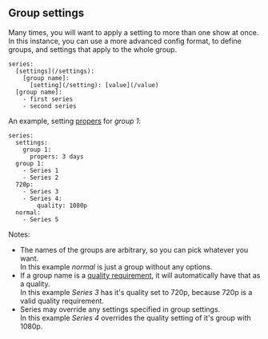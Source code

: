 ## Group settings

Many times, you will want to apply a setting to more than one show at once. In this instance, you can use a more advanced config format, to define groups, and settings that apply to the whole group.

```
series:
  [settings](/settings):
    [group name]:
      [setting](/setting): [value](/value)
  [group name]:
    - first series
    - second series
```

An example, setting [propers](/Plugins/series/propers) for *group 1*:

```
series:
  settings:
    group 1:
      propers: 3 days
  group 1:
    - Series 1
    - Series 2
  720p:
    - Series 3
    - Series 4:
        quality: 1080p
  normal:
    - Series 5
```

Notes:

 * The names of the groups are arbitrary, so you can pick whatever you want.  
 In this example *normal* is just a group without any options.
 * If a group name is a [quality requirement](/Qualities#Requirements), it will automatically have that as a quality.  
 In this example *Series 3* has it's quality set to 720p, because 720p is a valid quality requirement.
 * Series may override any settings specified in group settings.  
 In this example *Series 4* overrides the quality setting of it's group with 1080p.